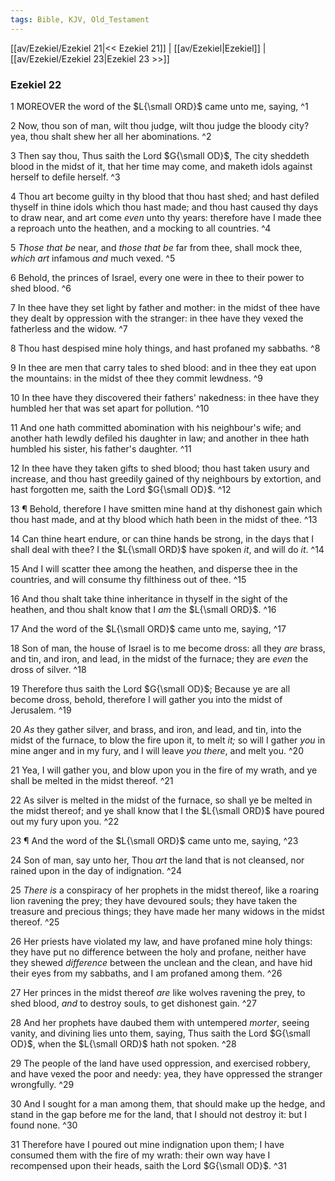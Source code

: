```yaml
---
tags: Bible, KJV, Old_Testament
---
```


[[av/Ezekiel/Ezekiel 21|<< Ezekiel 21]] | [[av/Ezekiel|Ezekiel]] | [[av/Ezekiel/Ezekiel 23|Ezekiel 23 >>]]

### Ezekiel 22

1 MOREOVER the word of the $L{\small ORD}$ came unto me, saying, ^1

2 Now, thou son of man, wilt thou judge, wilt thou judge the bloody city? yea, thou shalt shew her all her abominations. ^2

3 Then say thou, Thus saith the Lord $G{\small OD}$, The city sheddeth blood in the midst of it, that her time may come, and maketh idols against herself to defile herself. ^3

4 Thou art become guilty in thy blood that thou hast shed; and hast defiled thyself in thine idols which thou hast made; and thou hast caused thy days to draw near, and art come _even_ unto thy years: therefore have I made thee a reproach unto the heathen, and a mocking to all countries. ^4

5 _Those_ _that_ _be_ near, and _those_ _that_ _be_ far from thee, shall mock thee, _which_ _art_ infamous _and_ much vexed. ^5

6 Behold, the princes of Israel, every one were in thee to their power to shed blood. ^6

7 In thee have they set light by father and mother: in the midst of thee have they dealt by oppression with the stranger: in thee have they vexed the fatherless and the widow. ^7

8 Thou hast despised mine holy things, and hast profaned my sabbaths. ^8

9 In thee are men that carry tales to shed blood: and in thee they eat upon the mountains: in the midst of thee they commit lewdness. ^9

10 In thee have they discovered their fathers' nakedness: in thee have they humbled her that was set apart for pollution. ^10

11 And one hath committed abomination with his neighbour's wife; and another hath lewdly defiled his daughter in law; and another in thee hath humbled his sister, his father's daughter. ^11

12 In thee have they taken gifts to shed blood; thou hast taken usury and increase, and thou hast greedily gained of thy neighbours by extortion, and hast forgotten me, saith the Lord $G{\small OD}$. ^12

13 ¶ Behold, therefore I have smitten mine hand at thy dishonest gain which thou hast made, and at thy blood which hath been in the midst of thee. ^13

14 Can thine heart endure, or can thine hands be strong, in the days that I shall deal with thee? I the $L{\small ORD}$ have spoken _it_, and will do _it_. ^14

15 And I will scatter thee among the heathen, and disperse thee in the countries, and will consume thy filthiness out of thee. ^15

16 And thou shalt take thine inheritance in thyself in the sight of the heathen, and thou shalt know that I _am_ the $L{\small ORD}$. ^16

17 And the word of the $L{\small ORD}$ came unto me, saying, ^17

18 Son of man, the house of Israel is to me become dross: all they _are_ brass, and tin, and iron, and lead, in the midst of the furnace; they are _even_ the dross of silver. ^18

19 Therefore thus saith the Lord $G{\small OD}$; Because ye are all become dross, behold, therefore I will gather you into the midst of Jerusalem. ^19

20 _As_ they gather silver, and brass, and iron, and lead, and tin, into the midst of the furnace, to blow the fire upon it, to melt _it;_ so will I gather _you_ in mine anger and in my fury, and I will leave _you_ _there_, and melt you. ^20

21 Yea, I will gather you, and blow upon you in the fire of my wrath, and ye shall be melted in the midst thereof. ^21

22 As silver is melted in the midst of the furnace, so shall ye be melted in the midst thereof; and ye shall know that I the $L{\small ORD}$ have poured out my fury upon you. ^22

23 ¶ And the word of the $L{\small ORD}$ came unto me, saying, ^23

24 Son of man, say unto her, Thou _art_ the land that is not cleansed, nor rained upon in the day of indignation. ^24

25 _There_ _is_ a conspiracy of her prophets in the midst thereof, like a roaring lion ravening the prey; they have devoured souls; they have taken the treasure and precious things; they have made her many widows in the midst thereof. ^25

26 Her priests have violated my law, and have profaned mine holy things: they have put no difference between the holy and profane, neither have they shewed _difference_ between the unclean and the clean, and have hid their eyes from my sabbaths, and I am profaned among them. ^26

27 Her princes in the midst thereof _are_ like wolves ravening the prey, to shed blood, _and_ to destroy souls, to get dishonest gain. ^27

28 And her prophets have daubed them with untempered _morter_, seeing vanity, and divining lies unto them, saying, Thus saith the Lord $G{\small OD}$, when the $L{\small ORD}$ hath not spoken. ^28

29 The people of the land have used oppression, and exercised robbery, and have vexed the poor and needy: yea, they have oppressed the stranger wrongfully. ^29

30 And I sought for a man among them, that should make up the hedge, and stand in the gap before me for the land, that I should not destroy it: but I found none. ^30

31 Therefore have I poured out mine indignation upon them; I have consumed them with the fire of my wrath: their own way have I recompensed upon their heads, saith the Lord $G{\small OD}$. ^31
